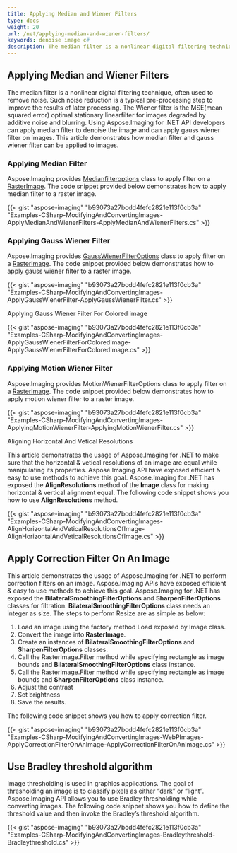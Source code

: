 ```yaml
---
title: Applying Median and Wiener Filters
type: docs
weight: 20
url: /net/applying-median-and-wiener-filters/
keywords: denoise image c#
description: The median filter is a nonlinear digital filtering technique, often used to remove noise. Using C# Image Processing Library developers can apply median filter to denoise the image and can apply gauss wiener filter on images.
---
```


## **Applying Median and Wiener Filters**
The median filter is a nonlinear digital filtering technique, often used to remove noise. Such noise reduction is a typical pre-processing step to improve the results of later processing. The Wiener filter is the MSE(mean squared error) optimal stationary linearfilter for images degraded by additive noise and blurring. Using Aspose.Imaging for .NET API developers can apply median filter to denoise the image and can apply gauss wiener filter on images. This article demonstrates how median filter and gauss wiener filter can be applied to images.
### **Applying Median Filter**
Aspose.Imaging provides [Medianfilteroptions](https://apireference.aspose.com/imaging/net/aspose.imaging.imagefilters.filteroptions/medianfilteroptions) class to apply filter on a [RasterImage](https://apireference.aspose.com/imaging/net/aspose.imaging/rasterimage). The code snippet provided below demonstrates how to apply median filter to a raster image.

{{< gist "aspose-imaging" "b93073a27bcdd4fefc2821e113f0cb3a" "Examples-CSharp-ModifyingAndConvertingImages-ApplyMedianAndWienerFilters-ApplyMedianAndWienerFilters.cs" >}}
### **Applying Gauss Wiener Filter**
Aspose.Imaging provides [GaussWienerFilterOptions](https://apireference.aspose.com/imaging/net/aspose.imaging.imagefilters.filteroptions/gausswienerfilteroptions) class to apply filter on a [RasterImage](https://apireference.aspose.com/imaging/net/aspose.imaging/rasterimage). The code snippet provided below demonstrates how to apply gauss wiener filter to a raster image.

{{< gist "aspose-imaging" "b93073a27bcdd4fefc2821e113f0cb3a" "Examples-CSharp-ModifyingAndConvertingImages-ApplyGaussWienerFilter-ApplyGaussWienerFilter.cs" >}}

Applying Gauss Wiener Filter For Colored image

{{< gist "aspose-imaging" "b93073a27bcdd4fefc2821e113f0cb3a" "Examples-CSharp-ModifyingAndConvertingImages-ApplyGaussWienerFilterForColoredImage-ApplyGaussWienerFilterForColoredImage.cs" >}}
### **Applying Motion Wiener Filter**
Aspose.Imaging provides MotionWienerFilterOptions class to apply filter on a [RasterImage](https://apireference.aspose.com/imaging/net/aspose.imaging/rasterimage). The code snippet provided below demonstrates how to apply motion wiener filter to a raster image.

{{< gist "aspose-imaging" "b93073a27bcdd4fefc2821e113f0cb3a" "Examples-CSharp-ModifyingAndConvertingImages-ApplyingMotionWienerFilter-ApplyingMotionWienerFilter.cs" >}}

Aligning Horizontal And Vetical Resolutions

This article demonstrates the usage of Aspose.Imaging for .NET to make sure that the horizontal & vetical resolutions of an image are equal while manipulating its properties. Aspose.Imaging API have exposed efficient & easy to use methods to achieve this goal. Aspose.Imaging for .NET has exposed the **AlignResolutions** method of the **Image** class for making horizontal & vertical alignment equal. The following code snippet shows you how to use **AlignResolutions** method.

{{< gist "aspose-imaging" "b93073a27bcdd4fefc2821e113f0cb3a" "Examples-CSharp-ModifyingAndConvertingImages-AlignHorizontalAndVeticalResolutionsOfImage-AlignHorizontalAndVeticalResolutionsOfImage.cs" >}}
## **Apply Correction Filter On An Image**
This article demonstrates the usage of Aspose.Imaging for .NET to perform correction filters on an image. Aspose.Imaging APIs have exposed efficient & easy to use methods to achieve this goal. Aspose.Imaging for .NET has exposed the **BilateralSmoothingFilterOptions** and **SharpenFilterOptions** classes for filtration. **BilateralSmoothingFilterOptions** class needs an integer as size. The steps to perform Resize are as simple as below:

1. Load an image using the factory method Load exposed by Image class.
1. Convert the image into **RasterImage**.
1. Create an instances of **BilateralSmoothingFilterOptions** and **SharpenFilterOptions** classes.
1. Call the RasterImage.Filter method while specifying rectangle as image bounds and **BilateralSmoothingFilterOptions** class instance.
1. Call the RasterImage.Filter method while specifying rectangle as image bounds and **SharpenFilterOptions** class instance.
1. Adjust the contrast
1. Set brightness
1. Save the results.

The following code snippet shows you how to apply correction filter.

{{< gist "aspose-imaging" "b93073a27bcdd4fefc2821e113f0cb3a" "Examples-CSharp-ModifyingAndConvertingImages-WebPImages-ApplyCorrectionFilterOnAnImage-ApplyCorrectionFilterOnAnImage.cs" >}}
## **Use Bradley threshold algorithm**
Image thresholding is used in graphics applications. The goal of thresholding an image is to classify pixels as either “dark” or “light”. Aspose.Imaging API allows you to use Bradley thresholding while converting images. The following code snippet shows you how to define the threshold value and then invoke the Bradley’s threshold algorithm.

{{< gist "aspose-imaging" "b93073a27bcdd4fefc2821e113f0cb3a" "Examples-CSharp-ModifyingAndConvertingImages-Bradleythreshold-Bradleythreshold.cs" >}}




